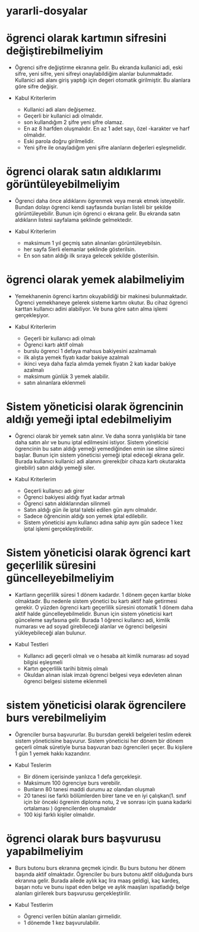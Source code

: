 # yararli-dosyalar

# ögrenci olarak kartımın sifresini değiştirebilmeliyim

* Ögrenci sifre değiştirme ekranına gelir. Bu ekranda kullanici adi, eski sifre, yeni sifre, yeni sifreyi onaylabildiğim alanlar bulunmaktadır. Kullanici adi alanı giriş yaptığı için degeri otomatik girilmiştir. Bu alanlara göre sifre değişir.

* Kabul Kriterlerim
	* Kullanici adi alanı değişemez.
	* Geçerli bir kullanici adi olmalıdır.
	* son kullandığım 2 şifre yeni şifre olamaz.
	* En az 8 harfden oluşmalıdır. En az 1 adet sayı, özel -karakter ve harf olmalıdır.
	* Eski parola doğru girilmelidir.
	* Yeni şifre ile onayladığım yeni şifre alanların değerleri eşleşmelidir.
  
# ögrenci olarak satın aldıklarımı görüntüleyebilmeliyim

* Ögrenci daha önce aldıklarını ögrenmek veya merak etmek isteyebilir. Bundan dolayı ögrenci kendi sayfasında bunları listeli bir şekilde görüntüleyebilir. Bunun için ögrenci o ekrana gelir. Bu ekranda satın aldıkların listesi sayfalama şeklinde gelmektedir.

* Kabul Kriterlerim
  * maksimum 1 yıl geçmiş satın alınanları görüntüleyebilsin.
  * her sayfa 5lerli elemanlar şeklinde gösterilsin.
  * En son satın aldığı ilk sıraya gelecek şekilde gösterilsin.
  
# ögrenci olarak yemek alabilmeliyim

* Yemekhanenin ögrenci kartını okuyabildiği bir makinesi bulunmaktadır. Ögrenci yemekhaneye gelerek sisteme kartını okutur. Bu cihaz ögrenci karttan kullanıcı adini alabiliyor. Ve buna göre satın alma işlemi gerçekleşiyor. 

* Kabul Kriterlerim
  * Geçerli bir kullanıcı adi olmalı
  * Ögrenci kartı aktif olmalı
  * burslu ögrenci 1 defaya mahsus bakiyesini azalmamalı
  * ilk alışta yemek fiyatı kadar bakiye azalmalı
  * ikinci veya daha fazla alımda yemek fiyatın 2 katı kadar bakiye azalmalı
  * maksimum günlük 3 yemek alabilir.
  * satın alınanlara eklenmeli
  
# Sistem yöneticisi olarak ögrencinin aldığı yemeği iptal edebilmeliyim

* Ögrenci olarak bir yemek satın alınır. Ve daha sonra yanlışlıkla bir tane daha satın alır ve bunu iptal edilmesini istiyor. Sistem yöneticisi ögrencinin bu satın aldığı yemeği yemediğinden emin ise silme süreci başlar. Bunun için sistem yöneticisi yemeği iptal edeceği ekrana gelir. Burada kullanıcı kullanici adi alanını girerek(bir cihaza kartı okutarakta girebilir) satın aldığı yemeği siler.

* Kabul Kriterlerim
  * Geçerli kullanıcı adı girer
  * Ögrenci bakiyesi aldığı fiyat kadar artmalı
  * Ögrenci satın aldıklarından silinmeli
  * Satın aldığı gün ile iptal talebi edilen gün aynı olmalıdır.
  * Sadece öğrencinin aldığı son yemek iptal edilebilir.
  * Sistem yöneticisi aynı kullanıcı adına sahip aynı gün sadece 1 kez iptal işlemi gerçekleştirebilir.
  
# Sistem yöneticisi olarak ögrenci kart geçerlilik süresini güncelleyebilmeliyim

* Kartların geçerlilik süresi 1 dönem kadardır. 1 dönem geçen kartlar bloke olmaktadır. Bu nedenle sistem yönetici bu kartı aktif hale getirmesi gerekir. O yüzden ögrenci kartı geçerlilik süresini otomatik 1 dönem daha aktif halde güncelleyebilmelidir. Bunun için sistem yöneticisi kart günceleme sayfasına gelir. Burada 1 öğrenci kullanıcı adi, kimlik numarası ve ad soyad girebileceği alanlar ve ögrenci belgesini yükleyebileceği alan bulunur.

* Kabul Testleri
  * Kullanıcı adi geçerli olmalı ve o hesaba ait kimlik numarası ad soyad bilgisi eşleşmeli
  * Kartın geçerlilik tarihi bitmiş olmalı
  * Okuldan alınan islak imzalı ögrenci belgesi veya edevleten alınan ögrenci belgesi sisteme eklenmeli
 
# sistem yöneticisi olarak ögrencilere burs verebilmeliyim

* Ögrenciler bursa başvururlar. Bu bursdan gerekli belgeleri teslim ederek sistem yöneticisine başvurur. Sistem yöneticisi her dönem bir dönem geçerli olmak süretiyle bursa başvuran bazı ögrencileri şeçer. Bu kişilere 1 gün 1 yemek hakkı kazandırır.

* Kabul Teslerim
  * Bir dönem içerisinde yanlızca 1 defa gerçekleşir.
  * Maksimum 100 ögrenciye burs verebilir.
  * Bunların 80 tanesi maddi durumu az olandan oluşmalı
  * 20 tanesi ise farklı bölümlerden birer tane ve en iyi çalışkan(1. sınıf için bir önceki ögrenim diploma notu, 2 ve sonrası için şuana kadarki ortalaması ) ögrencilerden oluşmalıdır
  * 100 kişi farklı kişiler olmalıdır.
  
# ögrenci olarak burs başvurusu yapabilmeliyim

* Burs butonu burs ekranına geçmek içindir. Bu burs butonu her dönem başında aktif olmaktadır. Ögrenciler bu burs butonu aktif olduğunda burs ekranına gelir. Burada ailede aylık kaç lira maaş geldigi, kaç kardeş, başarı notu ve bunu ispat eden belge ve aylık maaşları ispatladığı belge alanları girilerek burs başvurusu gerçekleştirilir.

* Kabul Testlerim
  * Ögrenci verilen bütün alanları girmelidir.
  * 1 dönemde 1 kez başvurulabilir.
